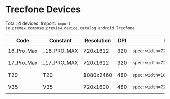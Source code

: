 # Trecfone Devices

Total: **4** devices. Import: `import se.premex.compose.preview.device.catalog.android.Trecfone`

| Code | Constant | Resolution | DPI | Compose Spec | Preview Usage |
|------|----------|------------|-----|-------------|---------------|
| 16_Pro_Max | _16_PRO_MAX | 720x1612 | 320 | `spec:width=720px,height=1612px,dpi=320` | `@Preview(device = Trecfone._16_PRO_MAX)` |
| 17_Pro_Max | _17_PRO_MAX | 720x1612 | 320 | `spec:width=720px,height=1612px,dpi=320` | `@Preview(device = Trecfone._17_PRO_MAX)` |
| T20 | T20 | 1080x2460 | 480 | `spec:width=1080px,height=2460px,dpi=480` | `@Preview(device = Trecfone.T20)` |
| V35 | V35 | 720x1600 | 480 | `spec:width=720px,height=1600px,dpi=480` | `@Preview(device = Trecfone.V35)` |

<!-- Generated automatically. Do not edit manually. -->
